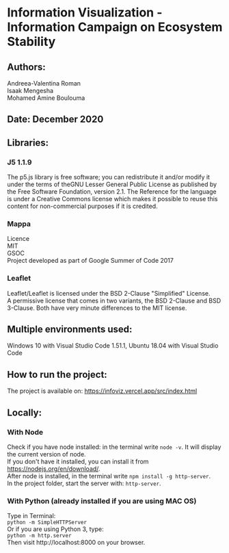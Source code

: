 # Information Visualization - Information Campaign on Ecosystem Stability

## Authors:

Andreea-Valentina Roman  
Isaak Mengesha  
Mohamed Amine Boulouma

## Date: December 2020

## Libraries:

### J5 1.1.9

The p5.js library is free software; you can redistribute it and/or modify it under the terms of theGNU Lesser General Public License as published by the Free Software Foundation, version 2.1.
The Reference for the language is under a Creative Commons license which makes it possible to reuse this content for non-commercial purposes if it is credited.

### Mappa

Licence  
MIT  
GSOC  
Project developed as part of Google Summer of Code 2017

### Leaflet

Leaflet/Leaflet is licensed under the BSD 2-Clause "Simplified" License.  
A permissive license that comes in two variants, the BSD 2-Clause and BSD 3-Clause. Both have very minute differences to the MIT license.

## Multiple environments used:

Windows 10 with Visual Studio Code 1.51.1, Ubuntu 18.04 with Visual Studio Code

## How to run the project:

The project is available on: https://infoviz.vercel.app/src/index.html

## Locally:

### With Node

Check if you have node installed: in the terminal write `node -v`. It will display the current version of node.  
If you don't have it installed, you can install it from https://nodejs.org/en/download/.  
After node is installed, in the terminal write `npm install -g http-server`.  
In the project folder, start the server with: `http-server`.

### With Python (already installed if you are using MAC OS)

Type in Terminal:  
`python -m SimpleHTTPServer`  
Or if you are using Python 3, type:  
`python -m http.server`  
Then visit http://localhost:8000 on your browser.
